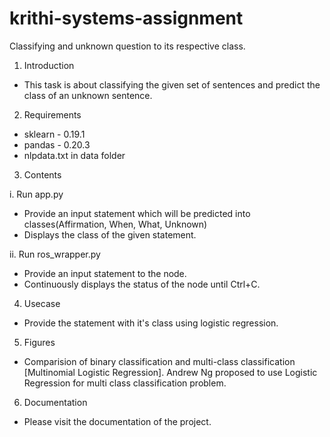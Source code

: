 # krithi-systems-assignment
Classifying  and unknown question to its respective class.

1. Introduction

  - This task is about classifying the given set of sentences and predict the class of an unknown sentence.

2. Requirements

  - sklearn - 0.19.1
  - pandas - 0.20.3
  - nlpdata.txt in data folder

3. Contents

i. Run app.py
  - Provide an input statement which will be predicted into classes(Affirmation, When, What, Unknown)
  - Displays the class of the given statement.

ii. Run ros_wrapper.py
  - Provide an input statement to the node.
  - Continuously displays the status of the node until Ctrl+C.

4. Usecase

  - Provide the statement with it's class using logistic regression.

5. Figures
  
  - Comparision of binary classification and multi-class classification [Multinomial Logistic Regression]. Andrew Ng proposed to use Logistic Regression for multi class classification problem.

6. Documentation

  - Please visit the documentation of the project.
